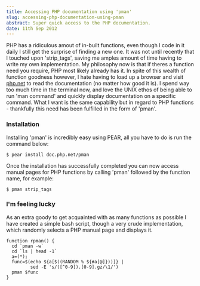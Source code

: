 ```yaml
---
title: Accessing PHP documentation using 'pman'
slug: accessing-php-documentation-using-pman
abstract: Super quick access to the PHP documentation.
date: 11th Sep 2012
---
```


PHP has a ridiculous amout of in-built functions, even though I code in it daily I still get the surprise of finding a new one.
It was not until recently that I touched upon 'strip_tags', saving me amples amount of time having to write my own implementation.
My philosophy now is that if theres a function need you require, PHP most likely already has it.
In spite of this wealth of function goodness however, I hate having to load up a browser and visit [php.net](http://php.net/) to read the documentation (no matter how good it is).
I spend way too much time in the terminal now, and love the UNIX ethos of being able to run 'man command' and quickly display documentation on a specific command.
What I want is the same capability but in regard to PHP functions - thankfully this need has been fulfilled in the form of 'pman'.

### Installation

Installing 'pman' is incredibly easy using PEAR, all you have to do is run the command below:

    $ pear install doc.php.net/pman

Once the installation has successfully completed you can now access manual pages for PHP functions by calling 'pman' followed by the function name, for example:

    $ pman strip_tags

### I'm feeling lucky

As an extra goody to get acquainted with as many functions as possible I have created a simple bash script, though a very crude implementation, which randomly selects a PHP manual page and displays it.

    function rpman() {
      cd `pman -w`
      cd `ls | head -1`
      a=(*);
      func=$(echo ${a[$((RANDOM % ${#a[@]}))]} |
             sed -E 's/([^0-9]).[0-9].gz/\1/')
      pman $func
    }